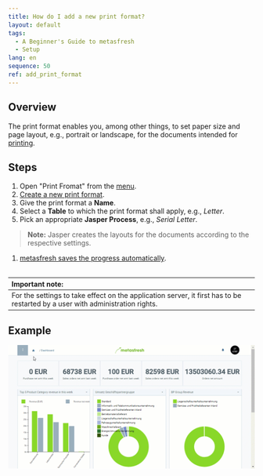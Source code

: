 ```yaml
---
title: How do I add a new print format?
layout: default
tags:
  - A Beginner's Guide to metasfresh
  - Setup
lang: en
sequence: 50
ref: add_print_format
---
```


## Overview
The print format enables you, among other things, to set paper size and page layout, e.g., portrait or landscape, for the documents intended for [printing](Printing_PDF_Setup_Guide).

## Steps
1. Open "Print Fromat" from the [menu](Menu).
1. [Create a new print format](New_Record_Window).
1. Give the print format a **Name**.
1. Select a **Table** to which the print format shall apply, e.g., *Letter*.
1. Pick an appropriate **Jasper Process**, e.g., *Serial Letter*.
 >**Note:** Jasper creates the layouts for the documents according to the respective settings.

1. [metasfresh saves the progress automatically](Saveindicator).
<br><br>

| **Important note:** |
| :--- |
| For the settings to take effect on the application server, it first has to be restarted by a user with administration rights. |

## Example
<kbd><img src="assets/Add_print_format.gif" alt="GIF: How to add a new print format"></kbd>
